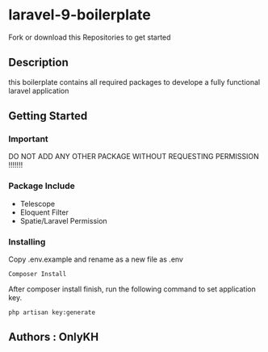 # laravel-9-boilerplate

Fork or download this Repositories to get started

## Description

this boilerplate contains all required packages to develope a fully functional laravel application 

## Getting Started

### Important

DO NOT ADD ANY OTHER PACKAGE WITHOUT REQUESTING PERMISSION !!!!!!!

### Package Include
* Telescope
* Eloquent Filter
* Spatie/Laravel Permission

### Installing

Copy .env.example and rename as a new file as .env

```
Composer Install
```

After composer install finish, run the following command to set application key.

```
php artisan key:generate
```


## Authors : OnlyKH
